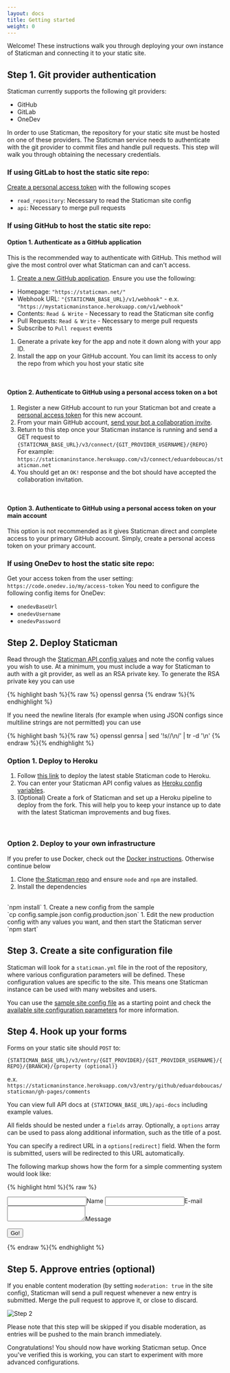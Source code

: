 ```yaml
---
layout: docs
title: Getting started
weight: 0
---
```

Welcome! These instructions walk you through deploying your own instance of Staticman and connecting it to your static site.

## Step 1. Git provider authentication

Staticman currently supports the following git providers:

- GitHub
- GitLab
- OneDev

In order to use Staticman, the repository for your static site must be hosted on one of these providers. The Staticman service needs to authenticate with the git provider to commit files and handle pull requests. This step will walk you through obtaining the necessary credentials.

### **If using GitLab to host the static site repo:**

[Create a personal access token](https://docs.gitlab.com/ee/user/profile/personal_access_tokens.html#creating-a-personal-access-token) with the following scopes

- `read_repository`: Necessary to read the Staticman site config
- `api`: Necessary to merge pull requests

### **If using GitHub to host the static site repo:**

#### **Option 1. Authenticate as a GitHub application**

This is the recommended way to authenticate with GitHub. This method will give the most control over what Staticman can and can't access.

1. <a href="https://docs.github.com/en/free-pro-team@latest/developers/apps/creating-a-github-app" class="cta">Create a new GitHub application</a>. Ensure you use the following:
  - Homepage: `"https://staticman.net/"`
  - Webhook URL: `"{STATICMAN_BASE_URL}/v1/webhook"` - e.x. `"https://mystaticmaninstance.herokuapp.com/v1/webhook"`
  - Contents: `Read & Write` - Necessary to read the Staticman site config
  - Pull Requests: `Read & Write` - Necessary to merge pull requests
  - Subscribe to `Pull request` events
1. Generate a private key for the app and note it down along with your app ID.
1. Install the app on your GitHub account. You can limit its access to only the repo from which you host your static site

<br>

#### **Option 2. Authenticate to GitHub using a personal access token on a bot**

1. Register a new GitHub account to run your Staticman bot and create a <a href="https://docs.github.com/en/free-pro-team@latest/github/authenticating-to-github/creating-a-personal-access-token" class="cta">personal access token</a> for this new account.
1. From your main GitHub account, <a href="https://docs.github.com/en/free-pro-team@latest/github/setting-up-and-managing-your-github-user-account/inviting-collaborators-to-a-personal-repository" class="cta">send your bot a collaboration invite</a>.
1. Return to this step once your Staticman instance is running and send a GET request to
  `{STATICMAN_BASE_URL}/v3/connect/{GIT_PROVIDER_USERNAME}/{REPO}`
  <br>For example:<br>
  `https://staticmaninstance.herokuapp.com/v3/connect/eduardoboucas/staticman.net`
1. You should get an `OK!` response and the bot should have accepted the collaboration invitation.

<br>

#### **Option 3. Authenticate to GitHub using a personal access token on your main account**

This option is not recommended as it gives Staticman direct and complete access to your primary GitHub account. Simply, create a personal access token on your primary account.

### **If using OneDev to host the static site repo:**

Get your access token from the user setting: `https://code.onedev.io/my/access-token`
You need to configure the following config items for OneDev:
- `onedevBaseUrl`
- `onedevUsername`
- `onedevPassword`

## Step 2. Deploy Staticman

Read through the [Staticman API config values](https://staticman.net/docs/api) and note the config values you wish to use. At a minimum, you must include a way for Staticman to auth with a git provider, as well as an RSA private key. To generate the RSA private key you can use 

{% highlight bash %}{% raw %}
openssl genrsa
{% endraw %}{% endhighlight %}

If you need the newline literals (for example when using JSON configs since multiline strings are not permitted) you can use

{% highlight bash %}{% raw %}
openssl genrsa | sed '$!s/$/\\n/' | tr -d '\n'
{% endraw %}{% endhighlight %}

### **Option 1. Deploy to Heroku**

1. Follow <a href="https://heroku.com/deploy?template=https://github.com/eduardoboucas/staticman/tree/master" class="cta">this link</a> to deploy the latest stable Staticman code to Heroku.
1. You can enter your Staticman API config values as <a href="https://devcenter.heroku.com/articles/config-vars" class="cta">Heroku config variables</a>.
1. (Optional) Create a fork of Staticman and set up a Heroku pipeline to deploy from the fork. This will help you to keep your instance up to date with the latest Staticman improvements and bug fixes.

<br>

### **Option 2. Deploy to your own infrastructure**

If you prefer to use Docker, check out the [Docker instructions](https://github.com/eduardoboucas/staticman/blob/master/docs/docker.md). Otherwise continue below

1. Clone <a href="https://github.com/eduardoboucas/staticman.git" class="cta">the Staticman repo</a> and ensure `node` and `npm` are installed.
1. Install the dependencies
  <br>
  `npm install`
1. Create a new config from the sample
  <br>
  `cp config.sample.json config.production.json`
1. Edit the new production config with any values you want, and then start the Staticman server
  <br>
  `npm start`

<br>

## Step 3. Create a site configuration file

Staticman will look for a `staticman.yml` file in the root of the repository, where various configuration parameters will be defined. These configuration values are specific to the site. This means one Staticman instance can be used with many websites and users.

You can use the [sample site config file](https://github.com/eduardoboucas/staticman/blob/master/staticman.sample.yml) as a starting point and check the [available site configuration parameters](/docs/configuration) for more information.

## Step 4. Hook up your forms

Forms on your static site should `POST` to:

`{STATICMAN_BASE_URL}/v3/entry/{GIT_PROVIDER}/{GIT_PROVIDER_USERNAME}/{REPO}/{BRANCH}/{property (optional)}`

e.x. `https://staticmaninstance.herokuapp.com/v3/entry/github/eduardoboucas/staticman/gh-pages/comments`

You can view full API docs at `{STATICMAN_BASE_URL}/api-docs` including example values.

All fields should be nested under a `fields` array. Optionally, a `options` array can be used to pass along additional information, such as the title of a post.

You can specify a redirect URL in a `options[redirect]` field. When the form is submitted, users will be redirected to this URL automatically.

The following markup shows how the form for a simple commenting system would look like:

{% highlight html %}{% raw %}
<form method="POST" action="https://api.staticman.net/v3/entry/github/eduardoboucas/staticman/gh-pages/comments">
  <input name="options[redirect]" type="hidden" value="https://my-site.com">
  <!-- e.g. "2016-01-02-this-is-a-post" -->
  <input name="options[slug]" type="hidden" value="{{ page.slug }}">
  <label><input name="fields[name]" type="text">Name</label>
  <label><input name="fields[email]" type="email">E-mail</label>
  <label><textarea name="fields[message]"></textarea>Message</label>
  
  <button type="submit">Go!</button>
</form>
{% endraw %}{% endhighlight %}

## Step 5. Approve entries (optional)

If you enable content moderation (by setting `moderation: true` in the site config), Staticman will send a pull request whenever a new entry is submitted. Merge the pull request to approve it, or close to discard.

![Step 2](/assets/images/get-started/step2.png)

Please note that this step will be skipped if you disable moderation, as entries will be pushed to the main branch immediately.

Congratulations! You should now have working Staticman setup. Once you've verified this is working, you can start to experiment with more advanced configurations.
